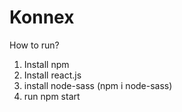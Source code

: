 # Konnex
How to run?
1. Install npm
2. Install react.js
3. install node-sass (npm i node-sass)
4. run npm start
